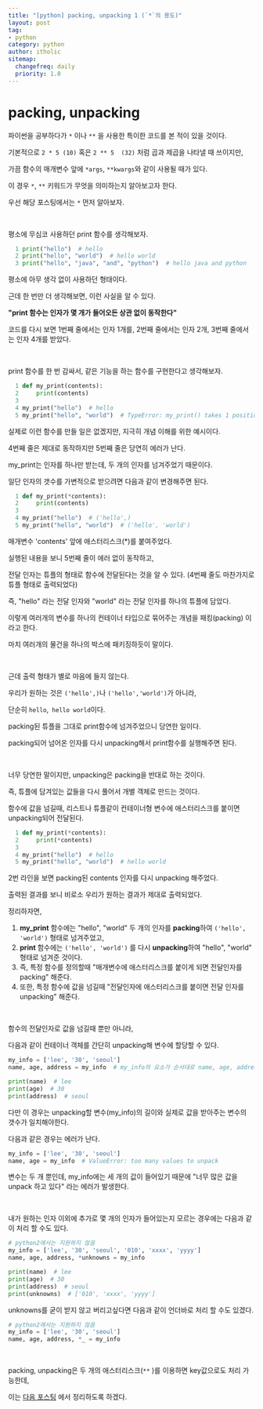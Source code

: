 ```yaml
---
title: "[python] packing, unpacking 1 (`*`의 용도)"
layout: post
tag:
- python
category: python
author: itholic
sitemap:
  changefreq: daily
  priority: 1.0
---
```


# packing, unpacking

파이썬을 공부하다가 `*` 이나 `**` 을 사용한 특이한 코드를 본 적이 있을 것이다.

기본적으로 `2 * 5 (10)` 혹은 `2 ** 5  (32)` 처럼 곱과 제곱을 나타낼 때 쓰이지만,

가끔 함수의 매개변수 앞에 `*args`, `**kwargs`와 같이 사용될 때가 있다.

이 경우 `*`, `**` 키워드가 무엇을 의미하는지 알아보고자 한다.

우선 해당 포스팅에서는 `*` 먼저 알아보자.

<br/>

평소에 무심코 사용하던 print 함수를 생각해보자.

```python
  1 print("hello")  # hello
  2 print("hello", "world")  # hello world
  3 print("hello", "java", "and", "python")  # hello java and python
```

평소에 아무 생각 없이 사용하던 형태이다.

근데 한 번만 더 생각해보면, 이런 사실을 알 수 있다.

**"print 함수는 인자가 몇 개가 들어오든 상관 없이 동작한다"**

코드를 다시 보면 1번째 줄에서는 인자 1개를,  2번째 줄에서는 인자 2개, 3번째 줄에서는 인자 4개를 받았다.

<br/>

print 함수를 한 번 감싸서, 같은 기능을 하는 함수를 구현한다고 생각해보자.

```python
  1 def my_print(contents):
  2     print(contents)
  3    
  4 my_print("hello")  # hello
  5 my_print("hello", "world")  # TypeError: my_print() takes 1 positional argument but 2 were given
```

실제로 이런 함수를 만들 일은 없겠지만, 지극히 개념 이해를 위한 예시이다.

4번째 줄은 제대로 동작하지만 5번째 줄은 당연히 에러가 난다.

my_print는 인자를 하나만 받는데, 두 개의 인자를 넘겨주었기 때문이다.

일단 인자의 갯수를 가변적으로 받으려면 다음과 같이 변경해주면 된다.

```python
  1 def my_print(*contents):
  2     print(contents)
  3    
  4 my_print("hello")  # ('hello',)
  5 my_print("hello", "world")  # ('hello', 'world')
```

매개변수 'contents' 앞에 애스터리스크(*)를 붙여주었다.

실행된 내용을 보니 5번째 줄이 에러 없이 동작하고, 

전달 인자는 튜플의 형태로 함수에 전달된다는 것을 알 수 있다. (4번째 줄도 마찬가지로 튜플 형태로 출력되었다)

즉, "hello" 라는 전달 인자와 "world" 라는 전달 인자를 하나의 튜플에 담았다.

이렇게 여러개의 변수를 하나의 컨테이너 타입으로 묶어주는 개념을 패킹(packing) 이라고 한다.

마치 여러개의 물건을 하나의 박스에 패키징하듯이 말이다.

<br/>

근데 출력 형태가 별로 마음에 들지 않는다.

우리가 원하는 것은 `('hello',)`나 `('hello','world')`가 아니라, 

단순히 `hello`,` hello world`이다.

packing된 튜플을 그대로 print함수에 넘겨주었으니 당연한 일이다.

packing되어 넘어온 인자를 다시 unpacking해서 print함수를 실행해주면 된다.

<br/>

너무 당연한 말이지만, unpacking은 packing을 반대로 하는 것이다.

즉, 튜플에 담겨있는 값들을 다시 풀어서 개별 객체로 만드는 것이다.

함수에 값을 넘길때, 리스트나 튜플같이 컨테이너형 변수에 애스터리스크를 붙이면 unpacking되어 전달된다.

```python
  1 def my_print(*contents):
  2     print(*contents)
  3    
  4 my_print("hello")  # hello
  5 my_print("hello", "world")  # hello world
```

2번 라인을 보면 packing된 contents 인자를 다시 unpacking 해주었다.

출력된 결과를 보니 비로소 우리가 원하는 결과가 제대로 출력되었다.

정리하자면,

1. **my_print** 함수에는 "hello", "world" 두 개의 인자를 **packing**하여 `('hello', 'world')` 형태로 넘겨주었고,
2. **print** 함수에는 `('hello', 'world')` 를 다시 **unpacking**하여 "hello", "world" 형태로 넘겨준 것이다.
3. 즉, 특정 함수를 정의할때 "매개변수에 애스터리스크를 붙이게 되면 전달인자를 packing" 해준다.
4. 또한, 특정 함수에 값을 넘길때 "전달인자에 애스터리스크를 붙이면 전달 인자를 unpacking" 해준다.

<br/>

함수의 전달인자로 값을 넘길때  뿐만 아니라,

다음과 같이 컨테이너 객체를 간단히 unpacking해 변수에 할당할 수 있다.

```python
my_info = ['lee', '30', 'seoul']
name, age, address = my_info  # my_info의 요소가 순서대로 name, age, address에 할당됨

print(name)  # lee
print(age)  # 30
print(address)  # seoul
```

다만 이 경우는 unpacking할 변수(my_info)의 길이와 실제로 값을 받아주는 변수의 갯수가 일치해야한다.

다음과 같은 경우는 에러가 난다.

```python
my_info = ['lee', '30', 'seoul']
name, age = my_info  # ValueError: too many values to unpack
```

변수는 두 개 뿐인데, my_info에는 세 개의 값이 들어있기 때문에 "너무 많은 값을 unpack 하고 있다" 라는 에러가 발생한다.

<br/>

내가 원하는 인자 이외에 추가로 몇 개의 인자가 들어있는지 모르는 경우에는 다음과 같이 처리 할 수도 있다.

```python
# python2에서는 지원하지 않음
my_info = ['lee', '30', 'seoul', '010', 'xxxx', 'yyyy']
name, age, address, *unknowns = my_info

print(name)  # lee
print(age)  # 30
print(address)  # seoul
print(unknowns)  # ['010', 'xxxx', 'yyyy']
```

unknowns를 굳이 받지 않고 버리고싶다면 다음과 같이 언더바로 처리 할 수도 있겠다.

```python
# python2에서는 지원하지 않음
my_info = ['lee', '30', 'seoul']
name, age, address, *_ = my_info
```

<br/>

packing, unpacking은 두 개의 애스터리스크(`**` )를 이용하면 key값으로도 처리 가능한데,

이는 <a href="https://itholic.github.io/python-pack-unpack-2/" target="_blank">다음 포스팅</a> 에서 정리하도록 하겠다.